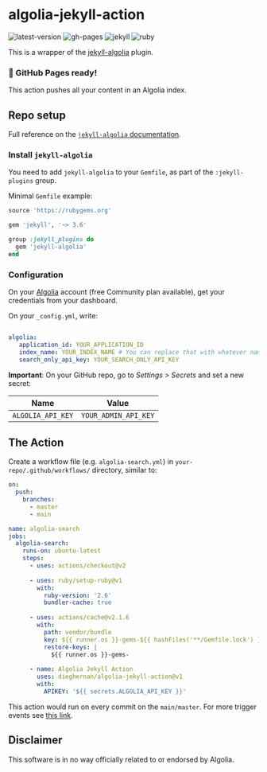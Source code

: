 # algolia-jekyll-action

![latest-version](https://img.shields.io/github/v/release/dieghernan/algolia-jekyll-action)
![gh-pages](https://img.shields.io/badge/gh—pages-ready-green)
![jekyll](https://img.shields.io/badge/jekyll-%3E%3D%203.6.0-blue)
![ruby](https://img.shields.io/badge/ruby-%3E%3D%202.3.0-blue)

This is a wrapper of the [jekyll-algolia](https://community.algolia.com/jekyll-algolia/) plugin.

### 🎉 GitHub Pages ready!


This action pushes all your content in an Algolia index.

## Repo setup 

Full reference on the [`jekyll-algolia` documentation](https://community.algolia.com/jekyll-algolia/getting-started.html).

### Install `jekyll-algolia`

You need to add `jekyll-algolia` to your `Gemfile`, as part of the `:jekyll-plugins` group.

Minimal `Gemfile` example:

```ruby
source 'https://rubygems.org'

gem 'jekyll', '~> 3.6'

group :jekyll_plugins do
  gem 'jekyll-algolia'
end
```

### Configuration

On your [Algolia](https://www.algolia.com/) account (free Community plan available), get your credentials from your dashboard.

On your `_config.yml`, write:

```yaml

algolia:
   application_id: YOUR_APPLICATION_ID
   index_name: YOUR_INDEX_NAME # You can replace that with whatever name you want
   search_only_api_key: YOUR_SEARCH_ONLY_API_KEY

```

**Important**: On your GitHub repo, go to *Settings > Secrets* and set a new secret:

| Name  | Value |
| --- | --- |
| `ALGOLIA_API_KEY` | `YOUR_ADMIN_API_KEY` |


## The Action

Create a workflow file (e.g. `algolia-search.yml`) in `your-repo/.github/workflows/` directory, similar to:

``` yaml
on:
  push:
    branches:
      - master
      - main

name: algolia-search
jobs:
  algolia-search:
    runs-on: ubuntu-latest
    steps:
      - uses: actions/checkout@v2
      
      - uses: ruby/setup-ruby@v1
        with:
          ruby-version: '2.6'
          bundler-cache: true
          
      - uses: actions/cache@v2.1.6
        with:
          path: vendor/bundle
          key: ${{ runner.os }}-gems-${{ hashFiles('**/Gemfile.lock') }}
          restore-keys: |
            ${{ runner.os }}-gems-
            
      - name: Algolia Jekyll Action
        uses: dieghernan/algolia-jekyll-action@v1
        with:
          APIKEY: '${{ secrets.ALGOLIA_API_KEY }}'

```

This action would run on every commit on the `main/master`. For more trigger events see [this link](https://docs.github.com/en/actions/reference/events-that-trigger-workflows#configuring-workflow-events).

## Disclaimer

This software is in no way officially related to or endorsed by Algolia.



